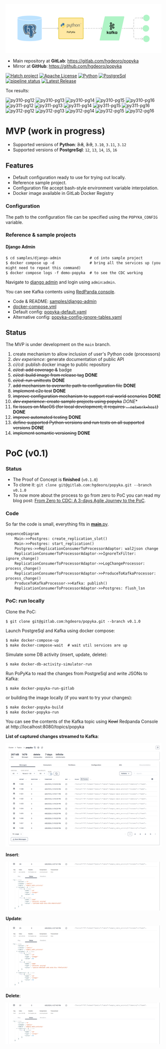 ![popyka.png](docs%2Fpopyka.png)

* Main repository at **GitLab**: https://gitlab.com/hgdeoro/popyka
* Mirror at **GitHub**: https://github.com/hgdeoro/popyka

[![Hatch project](https://img.shields.io/badge/Packaging-Hatch-blue)](.)
[![Apache License](https://img.shields.io/badge/License-Apache-blue)](.)
[![Python](https://img.shields.io/badge/Python-3.10%2C%203.11%2C%203.12-blue)](.)
[![PostgreSql](https://img.shields.io/badge/PostgreSql-12%2C%2013%2C%2014%2C%2015%2C%2016-blue)](.)
[![pipeline status](https://gitlab.com/hgdeoro/popyka/badges/main/pipeline.svg)](https://gitlab.com/hgdeoro/popyka/-/commits/main)
[![Latest Release](https://gitlab.com/hgdeoro/popyka/-/badges/release.svg)](https://gitlab.com/hgdeoro/popyka/-/releases)

Tox results:

![py310-pg12](https://img.shields.io/badge/py3.10%2Bpg12-passed-green)
![py310-pg13](https://img.shields.io/badge/py3.10%2Bpg13-passed-green)
![py310-pg14](https://img.shields.io/badge/py3.10%2Bpg14-passed-green)
![py310-pg15](https://img.shields.io/badge/py3.10%2Bpg15-passed-green)
![py310-pg16](https://img.shields.io/badge/py3.10%2Bpg16-passed-green)
![py311-pg12](https://img.shields.io/badge/py3.11%2Bpg12-passed-green)
![py311-pg13](https://img.shields.io/badge/py3.11%2Bpg13-passed-green)
![py311-pg14](https://img.shields.io/badge/py3.11%2Bpg14-passed-green)
![py311-pg15](https://img.shields.io/badge/py3.11%2Bpg15-passed-green)
![py311-pg16](https://img.shields.io/badge/py3.11%2Bpg16-passed-green)
![py312-pg12](https://img.shields.io/badge/py3.12%2Bpg12-passed-green)
![py312-pg13](https://img.shields.io/badge/py3.12%2Bpg13-passed-green)
![py312-pg14](https://img.shields.io/badge/py3.12%2Bpg14-passed-green)
![py312-pg15](https://img.shields.io/badge/py3.12%2Bpg15-passed-green)
![py312-pg16](https://img.shields.io/badge/py3.12%2Bpg16-passed-green)

# MVP (work in progress)

* Supported versions of **Python**: ~~3.8~~, ~~3.9~~, `3.10`, `3.11`, `3.12`
* Supported versions of **PostgreSql**: `12`, `13`, `14`, `15`, `16`

## Features

* Default configuration ready to use for trying out locally.
* Reference sample project.
* Configuration file accept bash-style environment variable interpolation.
* Docker image available in GitLab Docker Registry

### Configuration

The path to the configuration file can be specified using the `POPYKA_CONFIG` variable.

### Reference & sample projects

#### Django Admin

```shell
$ cd samples/django-admin             # cd into sample project
$ docker compose up -d                # bring all the services up (you might need to repeat this command)
$ docker compose logs -f demo-popyka  # to see the CDC working
```

Navigate to [django admin](http://localhost:8081/admin/) and login using `admin`:`admin`.

You can see Kafka contents using [RedPanda console](http://localhost:8082/).

* Code & README: [samples/django-admin](./samples/django-admin/)
* [docker-compose.yml](./samples/django-admin/docker-compose.yml)
* Default config: [popyka-default.yaml](./popyka/popyka-default.yaml)
* Alternative config: [popyka-config-ignore-tables.yaml](./samples/django-admin/popyka-config/popyka-config-ignore-tables.yaml)

## Status

The MVP is under development on the `main` branch.

1. create mechanism to allow inclusion of user's Python code (processors)
1. _dev experience_: generate documentation of public API
1. _ci/cd_: publish docker image to public repository
1. ~~_ci/cd_: add coverage &~~ badge
1. ~~_ci/cd_: build image from release tag~~ **DONE**
1. ~~_ci/cd_: run unittests~~ **DONE**
1. ~~add mechanism to overwrite path to configuration file~~ **DONE**
1. ~~implement e2e test~~ **DONE**
1. ~~improve configuration mechanism to support real world scenarios~~ **DONE**
1. ~~_dev experience_: create sample projects using popyka~~ *DONE**
1. ~~fix issues on MacOS (for local development, it requires `--network=host`)~~ **DONE**
1. ~~improve automated testing~~ **DONE**
1. ~~define supported Python versions and run tests on all supported versions~~ **DONE**
1. ~~implement semantic versioning~~ **DONE**


# PoC (v0.1)

### Status

* The Proof of Concept is **finished** (`v0.1.0`)
* To clone it: `git clone git@gitlab.com:hgdeoro/popyka.git --branch v0.1.0`
* To now more about the process to go from zero to PoC you can read my blog post: [From Zero to CDC: A 3-days Agile Journey to the PoC](https://hdo.dev/posts/20240406-popyka/).

### Code

So far the code is small, everything fits in [__main__.py](../blob/v0.1.0/popyka/__main__.py?ref_type=tags).


```mermaid
sequenceDiagram
    Main->>Postgres: create_replication_slot()
    Main->>Postgres: start_replication()
    Postgres->>ReplicationConsumerToProcessorAdaptor: wal2json change
    ReplicationConsumerToProcessorAdaptor->>IgnoreTxFilter: ignore_change()
    ReplicationConsumerToProcessorAdaptor->>LogChangeProcessor: process_change()
    ReplicationConsumerToProcessorAdaptor->>ProduceToKafkaProcessor: process_change()
    ProduceToKafkaProcessor->>Kafka: publish()
    ReplicationConsumerToProcessorAdaptor->>Postgres: flush_lsn
```

### PoC: run locally

Clone the PoC:

    $ git clone git@gitlab.com:hgdeoro/popyka.git --branch v0.1.0

Launch PostgreSql and Kafka using docker compose:

    $ make docker-compose-up
    $ make docker-compose-wait  # wait util services are up

Simulate some DB activity (insert, update, delete):

    $ make docker-db-activity-simulator-run

Run PoPyKa to read the changes from PostgreSql and write JSONs to Kafka:

    $ make docker-popyka-run-gitlab

or building the image locally (if you want to try your changes):

    $ make docker-popyka-build
    $ make docker-popyka-run


You can see the contents of the Kafka topic using ~~Kowl~~ Redpanda Console at http://localhost:8080/topics/popyka

**List of captured changes streamed to Kafka**:

![kafka-topic.png](docs%2Fkafka-topic.png)

**Insert**:

![cdc-insert.png](docs%2Fcdc-insert.png)

**Update**:

![cdc-update.png](docs%2Fcdc-update.png)

**Delete**:

![cdc-delete.png](docs%2Fcdc-delete.png)

